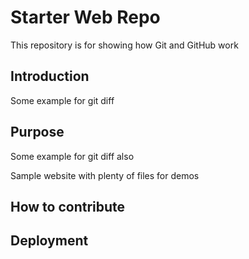 # Starter Web Repo

This repository is for showing how Git and GitHub work

## Introduction

Some example for git diff

## Purpose

Some example for git diff also

Sample website with plenty of files for demos

## How to contribute

## Deployment